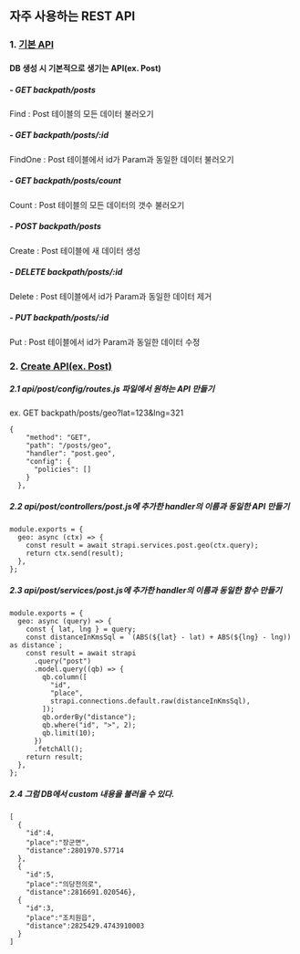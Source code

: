 ## 자주 사용하는 REST API

### 1. [기본 API](https://strapi.io/documentation/v3.x/content-api/api-endpoints.html#endpoints)

#### DB 생성 시 기본적으로 생기는 API(ex. Post)

##### - GET backpath/posts

Find : Post 테이블의 모든 데이터 불러오기

##### - GET backpath/posts/:id

FindOne : Post 테이블에서 id가 Param과 동일한 데이터 불러오기

##### - GET backpath/posts/count

Count : Post 테이블의 모든 데이터의 갯수 불러오기

##### - POST backpath/posts

Create : Post 테이블에 새 데이터 생성

##### - DELETE backpath/posts/:id

Delete : Post 테이블에서 id가 Param과 동일한 데이터 제거

##### - PUT backpath/posts/:id

Put : Post 테이블에서 id가 Param과 동일한 데이터 수정

### 2. [Create API(ex. Post)](https://strapi.io/documentation/v3.x/concepts/routing.html#concept)

##### 2.1 api/post/config/routes.js 파일에서 원하는 API 만들기

ex. GET backpath/posts/geo?lat=123&lng=321


```
{
    "method": "GET",
    "path": "/posts/geo",
    "handler": "post.geo",
    "config": {
      "policies": []
    }
  },
```

##### 2.2 api/post/controllers/post.js에 추가한 handler의 이름과 동일한 API 만들기

```
module.exports = {
  geo: async (ctx) => {
    const result = await strapi.services.post.geo(ctx.query);
    return ctx.send(result);
  },
};
```

##### 2.3 api/post/services/post.js에 추가한 handler의 이름과 동일한 함수 만들기

```
module.exports = {
  geo: async (query) => {
    const { lat, lng } = query;
    const distanceInKmsSql = `(ABS(${lat} - lat) + ABS(${lng} - lng)) as distance`;
    const result = await strapi
      .query("post")
      .model.query((qb) => {
        qb.column([
          "id",
          "place",
          strapi.connections.default.raw(distanceInKmsSql),
        ]);
        qb.orderBy("distance");
        qb.where("id", ">", 2);
        qb.limit(10);
      })
      .fetchAll();
    return result;
  },
};
```

##### 2.4 그럼 DB에서 custom 내용을 불러올 수 있다.

```
[
  {
    "id":4,
    "place":"장군면",
    "distance":2801970.57714
  },
  {
    "id":5,
    "place":"의당전의로",
    "distance":2816691.020546},
  {
    "id":3,
    "place":"조치원읍",
    "distance":2825429.4743910003
  }
]
```
